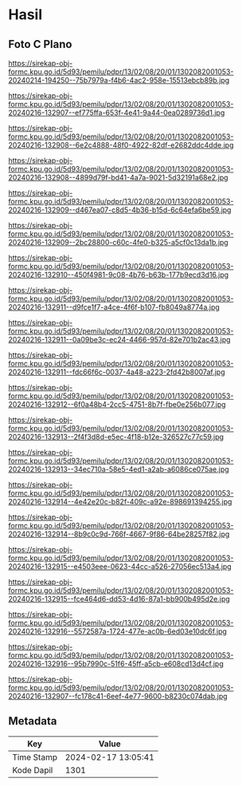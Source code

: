 # Hasil

## Foto C Plano

https://sirekap-obj-formc.kpu.go.id/5d93/pemilu/pdpr/13/02/08/20/01/1302082001053-20240214-194250--75b7979a-f4b6-4ac2-958e-15513ebcb89b.jpg

https://sirekap-obj-formc.kpu.go.id/5d93/pemilu/pdpr/13/02/08/20/01/1302082001053-20240216-132907--ef775ffa-653f-4e41-9a44-0ea0289736d1.jpg

https://sirekap-obj-formc.kpu.go.id/5d93/pemilu/pdpr/13/02/08/20/01/1302082001053-20240216-132908--6e2c4888-48f0-4922-82df-e2682ddc4dde.jpg

https://sirekap-obj-formc.kpu.go.id/5d93/pemilu/pdpr/13/02/08/20/01/1302082001053-20240216-132908--4899d79f-bd41-4a7a-9021-5d32191a68e2.jpg

https://sirekap-obj-formc.kpu.go.id/5d93/pemilu/pdpr/13/02/08/20/01/1302082001053-20240216-132909--d467ea07-c8d5-4b36-b15d-6c64efa6be59.jpg

https://sirekap-obj-formc.kpu.go.id/5d93/pemilu/pdpr/13/02/08/20/01/1302082001053-20240216-132909--2bc28800-c60c-4fe0-b325-a5cf0c13da1b.jpg

https://sirekap-obj-formc.kpu.go.id/5d93/pemilu/pdpr/13/02/08/20/01/1302082001053-20240216-132910--450f4981-9c08-4b76-b63b-177b9ecd3d16.jpg

https://sirekap-obj-formc.kpu.go.id/5d93/pemilu/pdpr/13/02/08/20/01/1302082001053-20240216-132911--d9fce1f7-a4ce-4f6f-b107-fb8049a8774a.jpg

https://sirekap-obj-formc.kpu.go.id/5d93/pemilu/pdpr/13/02/08/20/01/1302082001053-20240216-132911--0a09be3c-ec24-4466-957d-82e701b2ac43.jpg

https://sirekap-obj-formc.kpu.go.id/5d93/pemilu/pdpr/13/02/08/20/01/1302082001053-20240216-132911--fdc66f6c-0037-4a48-a223-2fd42b8007af.jpg

https://sirekap-obj-formc.kpu.go.id/5d93/pemilu/pdpr/13/02/08/20/01/1302082001053-20240216-132912--6f0a48b4-2cc5-4751-8b7f-fbe0e256b077.jpg

https://sirekap-obj-formc.kpu.go.id/5d93/pemilu/pdpr/13/02/08/20/01/1302082001053-20240216-132913--2f4f3d8d-e5ec-4f18-b12e-326527c77c59.jpg

https://sirekap-obj-formc.kpu.go.id/5d93/pemilu/pdpr/13/02/08/20/01/1302082001053-20240216-132913--34ec710a-58e5-4ed1-a2ab-a6086ce075ae.jpg

https://sirekap-obj-formc.kpu.go.id/5d93/pemilu/pdpr/13/02/08/20/01/1302082001053-20240216-132914--4e42e20c-b82f-409c-a92e-898691394255.jpg

https://sirekap-obj-formc.kpu.go.id/5d93/pemilu/pdpr/13/02/08/20/01/1302082001053-20240216-132914--8b9c0c9d-766f-4667-9f86-64be28257f82.jpg

https://sirekap-obj-formc.kpu.go.id/5d93/pemilu/pdpr/13/02/08/20/01/1302082001053-20240216-132915--e4503eee-0623-44cc-a526-27056ec513a4.jpg

https://sirekap-obj-formc.kpu.go.id/5d93/pemilu/pdpr/13/02/08/20/01/1302082001053-20240216-132915--fce464d6-dd53-4d16-87a1-bb900b495d2e.jpg

https://sirekap-obj-formc.kpu.go.id/5d93/pemilu/pdpr/13/02/08/20/01/1302082001053-20240216-132916--5572587a-1724-477e-ac0b-6ed03e10dc6f.jpg

https://sirekap-obj-formc.kpu.go.id/5d93/pemilu/pdpr/13/02/08/20/01/1302082001053-20240216-132916--95b7990c-51f6-45ff-a5cb-e608cd13d4cf.jpg

https://sirekap-obj-formc.kpu.go.id/5d93/pemilu/pdpr/13/02/08/20/01/1302082001053-20240216-132907--fc178c41-6eef-4e77-9600-b8230c074dab.jpg


## Metadata

| Key        | Value               |
| ---------- | ------------------- |
| Time Stamp | 2024-02-17 13:05:41 |
| Kode Dapil | 1301                |




